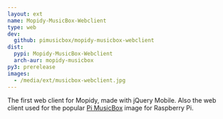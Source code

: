 ```yaml
---
layout: ext
name: Mopidy-MusicBox-Webclient
type: web
dev:
  github: pimusicbox/mopidy-musicbox-webclient
dist:
  pypi: Mopidy-MusicBox-Webclient
  arch-aur: mopidy-musicbox
py3: prerelease
images:
  - /media/ext/musicbox-webclient.jpg
---
```


The first web client for Mopidy, made with jQuery Mobile.
Also the web client used for the popular
[Pi MusicBox](https://www.pimusicbox.com/) image for Raspberry Pi.
